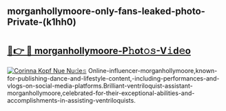 ## morganhollymoore-only-fans​-leaked-photo​-Private-(k1hh0)


# <h2><a href="https://mediaupload.pro?title=morganhollymoore&ref=git">🔗👉 🔴 morganhollymoore-P𝚑ot𝚘𝚜-V𝚒d𝚎o</a></h2>

[![Corinna Kopf Nue Nu𝚍e𝚜](https://i.imgur.com/0qMVB7G.gif)](https://mediaupload.pro?title=morganhollymoore&ref=git)
Online-influencer-morganhollymoore,known-for-publishing-dance-and-lifestyle-content,-including-performances-and-vlogs-on-social-media-platforms.Brilliant-ventriloquist-assistant-morganhollymoore,celebrated-for-their-exceptional-abilities-and-accomplishments-in-assisting-ventriloquists.  